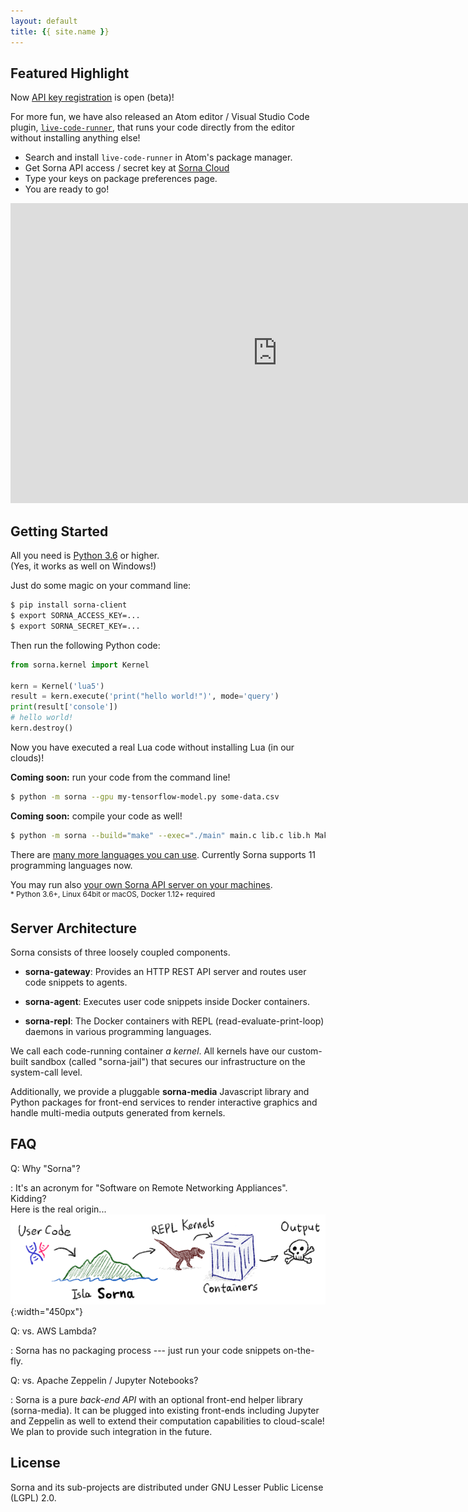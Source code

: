 ```yaml
---
layout: default
title: {{ site.name }}
---
```


## Featured Highlight

Now [API key registration](https://cloud.sorna.io) is open (beta)!

For more fun, we have also released an Atom editor / Visual Studio Code plugin,
[`live-code-runner`](https://atom.io/packages/live-code-runner),
that runs your code directly from the editor without installing anything else!

 * Search and install `live-code-runner` in Atom's package manager.
 * Get Sorna API access / secret key at [Sorna Cloud](https://cloud.sorna.io)
 * Type your keys on package preferences page.
 * You are ready to go!

<div class="video-container">
  <iframe width="853" height="480" src="https://www.youtube.com/embed/IVX1SClEaMY" frameborder="0" allowfullscreen></iframe>
</div>

## Getting Started

All you need is [Python 3.6](https://www.python.org/downloads/) or higher.  
(Yes, it works as well on Windows!)

Just do some magic on your command line:

```sh
$ pip install sorna-client
$ export SORNA_ACCESS_KEY=...
$ export SORNA_SECRET_KEY=...
```

Then run the following Python code:

```python
from sorna.kernel import Kernel

kern = Kernel('lua5')
result = kern.execute('print("hello world!")', mode='query')
print(result['console'])
# hello world!
kern.destroy()
```

Now you have executed a real Lua code without installing Lua (in our clouds)!  

**Coming soon:** run your code from the command line!

```sh
$ python -m sorna --gpu my-tensorflow-model.py some-data.csv
```

**Coming soon:** compile your code as well!

```sh
$ python -m sorna --build="make" --exec="./main" main.c lib.c lib.h Makefile
```

There are [many more languages you can use](http://github.com/lablup/sorna-repl).
Currently Sorna supports 11 programming languages now.

You may run also [your own Sorna API server on your machines](https://github.com/lablup/sorna).  
<sup>* Python 3.6+, Linux 64bit or macOS, Docker 1.12+ required</sup>

## Server Architecture

Sorna consists of three loosely coupled components.

 * **sorna-gateway**: Provides an HTTP REST API server and routes user code snippets to agents.

 * **sorna-agent**: Executes user code snippets inside Docker containers.

 * **sorna-repl**: The Docker containers with REPL (read-evaluate-print-loop) daemons in various programming languages.

We call each code-running container *a kernel*.
All kernels have our custom-built sandbox (called "sorna-jail") that secures our infrastructure on the system-call level.

Additionally, we provide a pluggable **sorna-media** Javascript library and Python packages for front-end services to render interactive graphics and handle multi-media outputs generated from kernels.

## FAQ

Q: Why "Sorna"?

 : It's an acronym for "Software on Remote Networking Appliances". Kidding?  
   Here is the real origin...  
   ![Concept of Sorna](concept-of-sorna.png){:width="450px"}

Q: vs. AWS Lambda?

 : Sorna has no packaging process --- just run your code snippets on-the-fly.

Q: vs. Apache Zeppelin / Jupyter Notebooks?

 : Sorna is a pure *back-end API* with an optional front-end helper library (sorna-media).
   It can be plugged into existing front-ends including Jupyter and Zeppelin as well to extend their computation capabilities to cloud-scale!
   We plan to provide such integration in the future.


## License

Sorna and its sub-projects are distributed under GNU Lesser Public License (LGPL) 2.0.
